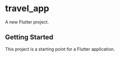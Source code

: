 # travel_app

A new Flutter project.

## Getting Started

This project is a starting point for a Flutter application.

